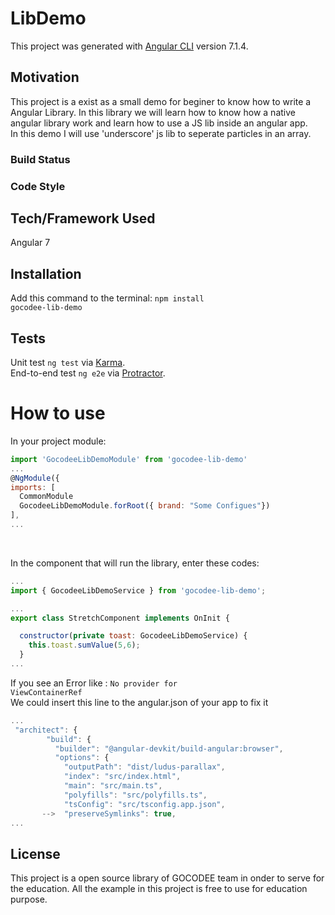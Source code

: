 # LibDemo

This project was generated with [Angular CLI](https://github.com/angular/angular-cli) version 7.1.4.

## Motivation

This project is a exist as a small demo for beginer to know how to write a Angular Library. In this library we will learn how to know how a native angular library work and learn how to use a JS lib inside an angular app.<br/>
In this demo I will use 'underscore' js lib to seperate particles in an array.

### Build Status

### Code Style

## Tech/Framework Used
Angular 7 

## Installation
Add this command to the terminal:
<code>npm install gocodee-lib-demo</code>

## Tests
Unit test 
<code>ng test</code> via [Karma](https://karma-runner.github.io).<br/>
End-to-end test
<code>ng e2e</code> via [Protractor](http://www.protractortest.org/).
 
# How to use
In your project module:<br/>
  ```javascript
  import 'GocodeeLibDemoModule' from 'gocodee-lib-demo'
  ...
  @NgModule({
  imports: [
    CommonModule
    GocodeeLibDemoModule.forRoot({ brand: "Some Configues"})
  ],
  ...
  ```
<br/>

In the component that will run the library, enter these codes:<br/>

```javascript
...
import { GocodeeLibDemoService } from 'gocodee-lib-demo';

...
export class StretchComponent implements OnInit {

  constructor(private toast: GocodeeLibDemoService) { 
    this.toast.sumValue(5,6);
  }
...
```
If you see an Error like : 
<code>No provider for ViewContainerRef</code><br/>
We could insert this line to the angular.json of your app to fix it
```javascript
...
 "architect": {
        "build": {
          "builder": "@angular-devkit/build-angular:browser",
          "options": {
            "outputPath": "dist/ludus-parallax",
            "index": "src/index.html",
            "main": "src/main.ts",
            "polyfills": "src/polyfills.ts",
            "tsConfig": "src/tsconfig.app.json",
       -->  "preserveSymlinks": true,
...
```

## License
This project is a open source library of GOCODEE team in onder to serve for the education. All the example in this project is free to use for education purpose.
